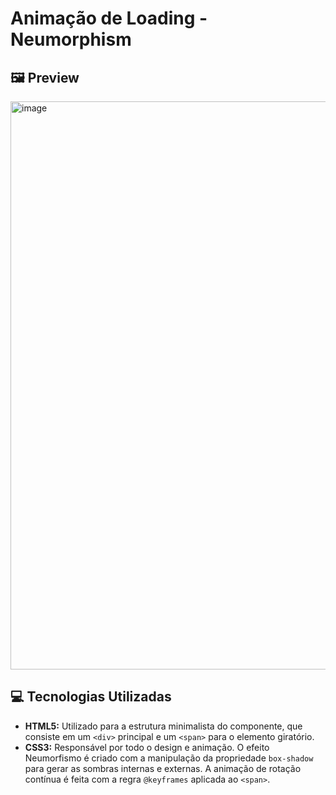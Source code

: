 # Animação de Loading - Neumorphism

## 🖼️ Preview

<img width="1141" height="909" alt="image" src="https://github.com/user-attachments/assets/77ab3e3b-5e5e-4956-b50d-d345f0ead144" />

## 💻 Tecnologias Utilizadas

* **HTML5:** Utilizado para a estrutura minimalista do componente, que consiste em um `<div>` principal e um `<span>` para o elemento giratório.
* **CSS3:** Responsável por todo o design e animação. O efeito Neumorfismo é criado com a manipulação da propriedade `box-shadow` para gerar as sombras internas e externas. A animação de rotação contínua é feita com a regra `@keyframes` aplicada ao `<span>`.
